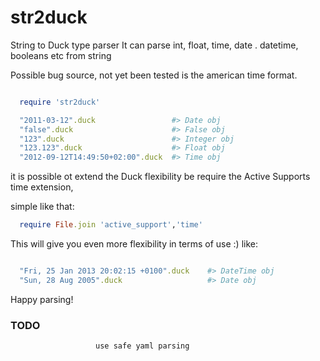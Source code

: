 str2duck
========

String to Duck type parser
It can parse int, float, time, date . datetime, booleans etc from string

Possible bug source, not yet been tested is the american time format.

```ruby

  require 'str2duck'

  "2011-03-12".duck                 #> Date obj
  "false".duck                      #> False obj
  "123".duck                        #> Integer obj
  "123.123".duck                    #> Float obj
  "2012-09-12T14:49:50+02:00".duck  #> Time obj

```

it is possible ot extend the Duck flexibility be require the Active Supports time extension,

simple like that:

```ruby
  require File.join 'active_support','time'
```

This will give you even more flexibility in terms of use :)
like:

```ruby

  "Fri, 25 Jan 2013 20:02:15 +0100".duck    #> DateTime obj
  "Sun, 28 Aug 2005".duck                   #> Date obj

```

Happy parsing!


### TODO
                       use safe yaml parsing

